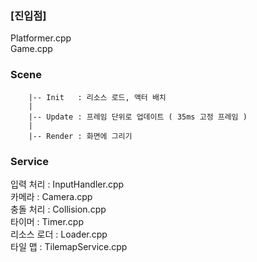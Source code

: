 ### [진입점]
Platformer.cpp   
Game.cpp

### Scene    
        |-- Init   : 리소스 로드, 액터 배치   
        |   
        |-- Update : 프레임 단위로 업데이트 ( 35ms 고정 프레임 )   
        |   
        |-- Render : 화면에 그리기   

### Service    
입력 처리 : InputHandler.cpp   
카메라 : Camera.cpp   
충돌 처리 : Collision.cpp   
타이머 : Timer.cpp   
리소스 로더 : Loader.cpp   
타일 맵  : TilemapService.cpp   

